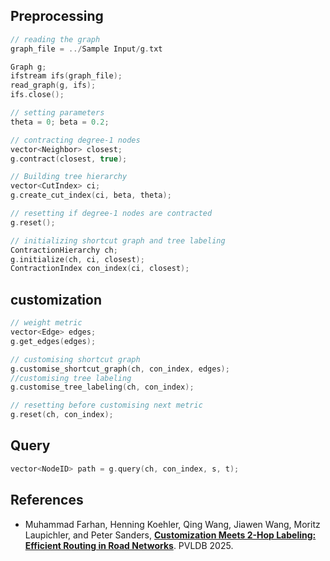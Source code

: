 ## Preprocessing
```c++
// reading the graph
graph_file = ../Sample Input/g.txt

Graph g;
ifstream ifs(graph_file);
read_graph(g, ifs);
ifs.close();

// setting parameters 
theta = 0; beta = 0.2;

// contracting degree-1 nodes
vector<Neighbor> closest;
g.contract(closest, true);

// Building tree hierarchy
vector<CutIndex> ci;
g.create_cut_index(ci, beta, theta);

// resetting if degree-1 nodes are contracted
g.reset();

// initializing shortcut graph and tree labeling
ContractionHierarchy ch;
g.initialize(ch, ci, closest);
ContractionIndex con_index(ci, closest);
```

## customization
```c++
// weight metric
vector<Edge> edges;
g.get_edges(edges);

// customising shortcut graph
g.customise_shortcut_graph(ch, con_index, edges);
//customising tree labeling
g.customise_tree_labeling(ch, con_index);

// resetting before customising next metric
g.reset(ch, con_index);
```

## Query
```c++
vector<NodeID> path = g.query(ch, con_index, s, t);
```

## References

* Muhammad Farhan, Henning Koehler, Qing Wang, Jiawen Wang, Moritz Laupichler, and Peter Sanders, **[Customization Meets 2-Hop Labeling: Efficient Routing in Road Networks]()**. PVLDB 2025.

